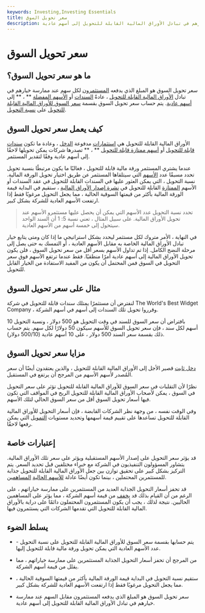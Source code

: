 ```yaml
---
keywords: Investing,Investing Essentials
title: سعر تحويل السوق
description: سعر تحويل السوق هو المبلغ الذي يدفعه المستثمرون مقابل السهم عند ممارسة خيارهم في تبادل الأوراق المالية القابلة للتحويل إلى أسهم عادية.
---
```


# سعر تحويل السوق
## ما هو سعر تحويل السوق؟

سعر تحويل السوق هو المبلغ الذي يدفعه [المستثمرون](/investor) لكل سهم عند ممارسة خيارهم في تبادل [الأوراق المالية القابلة للتحويل](/convertible-security) ، عادةً [السندات](/bond) أو [الأسهم المفضلة](/preferredstock) ** ، ** إلى [أسهم عادية](/commonstock). يتم حساب سعر تحويل السوق بقسمة [سعر السوق للأوراق المالية القابلة للتحويل](/market-price) على [نسبة التحويل](/conversionratio).

## كيف يعمل سعر تحويل السوق

الأوراق المالية القابلة للتحويل هي [استثمارات](/investment) مدفوعة [الدخل](/income) ، وعادة ما تكون [سندات قابلة للتحويل](/convertiblebond) أو [أسهم ممتازة قابلة للتحويل](/convertiblepreferredstock) ** ، ** تصدرها شركات يمكن تحويلها لاحقًا إلى أسهم عادية وفقًا لتقدير المستثمر.

عندما يشتري المستثمر ورقة مالية قابلة للتحويل ، فغالبًا ما يكون مرتبطًا بنسبة تحويل تحدد مسبقًا عدد [الأسهم](/shares) التي سيتلقاها المستثمر عن طريق اختيار تحويل الورقة المالية. نسبة التحويل ، التي يمكن العثور عليها في السندات القابلة للتحويل في عقد السندات أو الأسهم [الممتازة](/indenture) القابلة للتحويل في [نشرة إصدار الأوراق المالية](/prospectus) ، ستقيم في البداية قيمة الورقة المالية بأكثر من قيمتها السوقية الحالية ، مما يجعل التحويل مرغوبًا فقط إذا ارتفعت الأسهم العادية للشركة بشكل كبير.

> تحدد نسبة التحويل عدد الأسهم التي يمكن أن يحصل عليها مستثمرو الأسهم عند تحويل الأوراق المالية. على سبيل المثال ، تعني نسبة 5: 1 أن السند الواحد سيتحول إلى خمسة أسهم من الأسهم العادية.

>

في النهاية ، الأمر متروك لكل مستثمر ليحدد بشكل استراتيجي ما إذا كان ومتى يتابع خيار تبادل الأوراق المالية الخاصة به مقابل الأسهم العادية ، أو التمسك به حتى يصل إلى مرحلة النضج الكامل. إذا تم تداول الأسهم بسعر أقل من سعر تحويل السوق ، فلن يكون تحويل الأوراق المالية إلى أسهم عادية أمرًا منطقيًا. فقط عندما ترتفع الأسهم فوق سعر التحويل في السوق فمن المحتمل أن يكون من المفيد الاستفادة من الخيار القابل للتحويل.

## مثال على سعر تحويل السوق

لنفترض أن مستثمرًا يمتلك سندات قابلة للتحويل في شركة The World's Best Widget Company ، وقرروا تحويل تلك السندات إلى أسهم في أسهم الشركة.

بافتراض أن سعر السوق للسند في وقت التحويل هو 500 دولار ، ونسبة التحويل 10 أسهم لكل سند ، فإن سعر تحويل السوق للأسهم سيكون 50 دولارًا لكل سهم. يتم حساب ذلك بقسمة سعر السند 500 دولار ، على 10 أسهم عادية (500/10 دولار).

## مزايا سعر تحويل السوق

[دخل ثابت](/fixedincome) قصير الأجل إلى الأوراق المالية القابلة للتحويل ، والذين يعتقدون أيضًا أن سعر المُصدر لأسهم الأسهم من المرجح أن يرتفع في المستقبل.

نظرًا لأن التقلبات في سعر السوق للأوراق المالية القابلة للتحويل تؤثر على سعر التحويل في السوق ، يمكن لأصحاب الأوراق المالية القابلة للتحويل الربح في المواقف التي تكون فيها أسعار تحويل السوق أقل من سعر السوق الحالي لتلك الأسهم.

وفي الوقت نفسه ، من وجهة نظر الشركات القابضة ، فإن أسعار التحويل للأوراق المالية القابلة للتحويل تساعدها على تقييم قيمة أسهمها وتحديد مستويات [التمويل](/financing) التي يمكن رفعها لاحقًا.

## إعتبارات خاصة

قد يؤثر سعر التحويل على إصدار الأسهم المستقبلية ويؤثر على سعر تلك الأوراق المالية. يتشاور المسؤولون التنفيذيون في الشركة مع خبراء مختلفين قبل تحديد السعر. يتم التركيز بشكل كبير على تحقيق توازن بين جعل الأوراق المالية القابلة للتحويل جذابة للمستثمرين المحتملين ، بينما تكون أيضًا عادلة [للأسهم الحالية](/equity) [المساهمين](/shareholder).

قد تحفز أسعار التحويل الجذابة العديد من المستثمرين على ممارسة خياراتهم ، على الرغم من أن القيام بذلك قد [يخفف](/dilution) من قيمة أسهم الشركة ، مما يؤثر على المساهمين الحاليين. نتيجة لذلك ، يجب أن يكون المستثمرون المحتملون دائمًا على دراية بالأوراق المالية القابلة للتحويل التي تقدمها الشركات التي يستثمرون فيها.

## يسلط الضوء

- يتم حسابها بقسمة سعر السوق للأوراق المالية القابلة للتحويل على نسبة التحويل - عدد الأسهم العادية التي يمكن تحويل ورقة مالية قابلة للتحويل إليها.

- من المرجح أن تحفز أسعار التحويل الجذابة المستثمرين على ممارسة خياراتهم ، مما يقلل من قيمة أسهم الشركة.

- ستقيم نسبة التحويل في البداية قيمة الورقة المالية بأكثر من قيمتها السوقية الحالية ، مما يجعل التحويل مرغوبًا فقط إذا ارتفعت الأسهم العادية للشركة بشكل كبير.

- سعر تحويل السوق هو المبلغ الذي يدفعه المستثمرون مقابل السهم عند ممارسة خيارهم في تبادل الأوراق المالية القابلة للتحويل إلى أسهم عادية.


